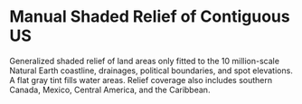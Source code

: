 # Manual Shaded Relief of Contiguous US

Generalized shaded relief of land areas only fitted to the 10 million-scale Natural Earth coastline, drainages, political boundaries, and spot elevations. A flat gray tint fills water areas. Relief coverage also includes southern Canada, Mexico, Central America, and the Caribbean.

